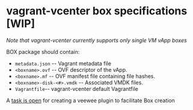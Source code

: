 # vagrant-vcenter box specifications [WIP]

*Note that vagrant-vcenter currently supports only single VM vApp boxes*

BOX package should contain:

- `metadata.json` -- Vagrant metadata file
- `<boxname>.ovf` -- OVF descriptor of the vApp.
- `<boxname>.mf` -- OVF manifest file containing file hashes.
- `<boxname>-disk-<#>.vmdk` -- Associated VMDK files.
- `Vagrantfile`-- vagrant-vcenter default Vagrantfile

A [task is open](https://github.com/frapposelli/vagrant-vcenter/issues/12) for creating a veewee plugin to facilitate Box creation